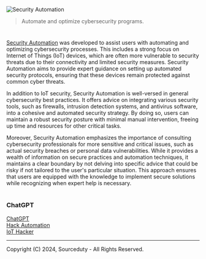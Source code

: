 ![Security Automation](https://github.com/user-attachments/assets/8579b588-4ea3-40d1-ab3f-04b72f4a6688)

> Automate and optimize cybersecurity programs.

#

[Security Automation](https://chatgpt.com/g/g-o2BODDHHU-security-automation) was developed to assist users with automating and optimizing cybersecurity processes. This includes a strong focus on Internet of Things (IoT) devices, which are often more vulnerable to security threats due to their connectivity and limited security measures. Security Automation aims to provide expert guidance on setting up automated security protocols, ensuring that these devices remain protected against common cyber threats.

In addition to IoT security, Security Automation is well-versed in general cybersecurity best practices. It offers advice on integrating various security tools, such as firewalls, intrusion detection systems, and antivirus software, into a cohesive and automated security strategy. By doing so, users can maintain a robust security posture with minimal manual intervention, freeing up time and resources for other critical tasks.

Moreover, Security Automation emphasizes the importance of consulting cybersecurity professionals for more sensitive and critical issues, such as actual security breaches or personal data vulnerabilities. While it provides a wealth of information on secure practices and automation techniques, it maintains a clear boundary by not delving into specific advice that could be risky if not tailored to the user's particular situation. This approach ensures that users are equipped with the knowledge to implement secure solutions while recognizing when expert help is necessary.

#
### ChatGPT

[ChatGPT](https://github.com/sourceduty/ChatGPT/tree/main)
<br>
[Hack Automation](https://github.com/sourceduty/Hack_Automation)
<br>
[IoT Hacker](https://github.com/sourceduty/IoT_Hacker)

***
Copyright (C) 2024, Sourceduty - All Rights Reserved.
